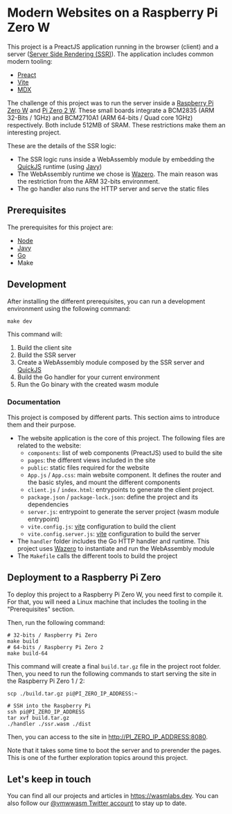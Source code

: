 # Modern Websites on a Raspberry Pi Zero W

This project is a PreactJS application running in the browser (client) and a server ([Server Side Rendering (SSR)](https://web.dev/rendering-on-the-web/)). The application includes common modern tooling:

* [Preact](https://preactjs.com/)
* [Vite](https://vitejs.dev/)
* [MDX](https://mdxjs.com/)

The challenge of this project was to run the server inside a [Raspberry Pi Zero W](https://www.raspberrypi.com/products/raspberry-pi-zero-w/) and [Pi Zero 2 W](https://www.raspberrypi.com/products/raspberry-pi-zero-2-w/). These small boards integrate a BCM2835 (ARM 32-Bits / 1GHz) and BCM2710A1 (ARM 64-bits / Quad core 1GHz) respectively. Both include 512MB of SRAM. These restrictions make them an interesting project.

These are the details of the SSR logic:

* The SSR logic runs inside a WebAssembly module by embedding the [QuickJS](https://bellard.org/quickjs/) runtime (using [Javy](https://github.com/Shopify/javy))
* The WebAssembly runtime we chose is [Wazero](https://wazero.io/). The main reason was the restriction from the ARM 32-bits environment.
* The go handler also runs the HTTP server and serve the static files

## Prerequisites

The prerequisites for this project are:

* [Node](https://nodejs.org/en/)
* [Javy](https://github.com/Shopify/javy)
* [Go](https://go.dev/)
* Make

## Development

After installing the different prerequisites, you can run a development environment using the following command:

```
make dev
```

This command will:

1. Build the client site
1. Build the SSR server
1. Create a WebAssembly module composed by the SSR server and [QuickJS](https://bellard.org/quickjs/)
1. Build the Go handler for your current environment
1. Run the Go binary with the created wasm module

### Documentation

This project is composed by different parts. This section aims to introduce them and their purpose.

* The website application is the core of this project. The following files are related to the website:
  * `components`: list of web components (PreactJS) used to build the site
  * `pages`: the different views included in the site
  * `public`: static files required for the website
  * `App.js` / `App.css`: main website component. It defines the router and the basic styles, and mount the different components
  * `client.js` / `index.html`: entrypoints to generate the client project.
  * `package.json` / `package-lock.json`: define the project and its dependencies
  * `server.js`: entrypoint to generate the server project (wasm module entrypoint)
  * `vite.config.js`: [vite](https://vitejs.dev/) configuration to build the client
  * `vite.config.server.js`: [vite](https://vitejs.dev/) configuration to build the server
* The `handler` folder includes the Go HTTP handler and runtime. This project uses [Wazero](https://wazero.io/) to instantiate and run the WebAssembly module
* The `Makefile` calls the different tools to build the project

## Deployment to a Raspberry Pi Zero

To deploy this project to a Raspberry Pi Zero W, you need first to compile it. For that, you will need a Linux machine that includes the tooling in the "Prerequisites" section.

Then, run the following command:

```
# 32-bits / Raspberry Pi Zero
make build
# 64-bits / Raspberry Pi Zero 2
make build-64
```

This command will create a final `build.tar.gz` file in the project root folder. Then, you need to run the following commands to start serving the site in the Raspberry Pi Zero 1 / 2:

```
scp ./build.tar.gz pi@PI_ZERO_IP_ADDRESS:~

# SSH into the Raspberry Pi
ssh pi@PI_ZERO_IP_ADDRESS
tar xvf build.tar.gz
./handler ./ssr.wasm ./dist
```

Then, you can access to the site in <http://PI_ZERO_IP_ADDRESS:8080>.

Note that it takes some time to boot the server and to prerender the pages. This is one of the further exploration topics around this project.

## Let's keep in touch

You can find all our projects and articles in <https://wasmlabs.dev>. You can also follow our [@vmwwasm Twitter account](https://twitter.com/vmwwasm) to stay up to date.
